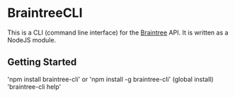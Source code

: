 # BraintreeCLI
This is a CLI (command line interface) for the [Braintree](https://www.braintreepayments.com/) API.
It is written as a NodeJS module.

## Getting Started
'npm install braintree-cli' or 'npm install -g braintree-cli' (global install)
'braintree-cli help'

